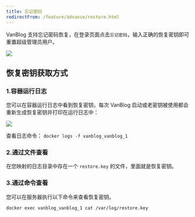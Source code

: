 ```yaml
---
title: 忘记密码
redirectFrom: /feature/advance/restore.html
---
```


VanBlog 支持忘记密码恢复，在登录页面点击`忘记密码`，输入正确的恢复密钥即可重置超级管理员用户。

![](https://pic.mereith.com/img/471a81dc548ad543814a6bbf7315ccf1.clipboard-2022-09-20.png)

## 恢复密钥获取方式

### 1.容器运行日志

您可以在容器运行日志中看到恢复密钥，每次 VanBlog 启动或老密钥被使用都会重新生成恢复密钥并打印在运行日志中：

![](https://pic.mereith.com/img/471a81dc548ad543814a6bbf7315ccf1.clipboard-2022-09-20.png)

查看日志命令： `docker logs -f vanblog_vanblog_1`

### 2.通过文件查看

在您映射的日志目录中存在一个 `restore.key` 的文件，里面就是恢复密钥。

### 3.通过命令查看

您可以在服务器执行以下命令来查看恢复密钥。

```
docker exec vanblog_vanblog_1 cat /var/log/restore.key
```
